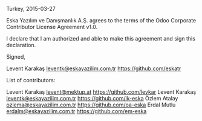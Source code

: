 Turkey, 2015-03-27

Eska Yazılım ve Danışmanlık A.Ş. agrees to the terms of the Odoo Corporate
Contributor License Agreement v1.0.

I declare that I am authorized and able to make this agreement and sign this
declaration.

Signed,

Levent Karakaş leventk@eskayazilim.com.tr https://github.com/eskatr

List of contributors:

Levent Karakaş levent@mektup.at https://github.com/levkar
Levent Karakaş leventk@eskayazilim.com.tr https://github.com/lk-eska
Özlem Atalay ozlema@eskayazilim.com.tr https://github.com/oa-eska
Erdal Mutlu erdalm@eskayazilim.com.tr https://github.com/em-eska

